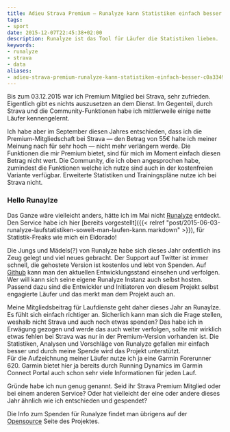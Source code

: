 ```yaml
---
title: Adieu Strava Premium — Runalyze kann Statistiken einfach besser
tags:
- sport
date: 2015-12-07T22:45:38+02:00
description: Runalyze ist das Tool für Läufer die Statistiken lieben.
keywords:
- runalyze
- strava
- data
aliases:
- adieu-strava-premium-runalyze-kann-statistiken-einfach-besser-c0a3349cdbfb
---
```


Bis zum 03.12.2015 war ich Premium Mitglied bei Strava, sehr zufrieden. Eigentlich gibt es nichts auszusetzen an dem Dienst. Im Gegenteil, durch Strava und die Community-Funktionen habe ich mittlerweile einige nette Läufer kennengelernt.

Ich habe aber im September diesen Jahres entschieden, dass ich die Premium-Mitgliedschaft bei Strava — den Betrag von 55€ halte ich meiner Meinung nach für sehr hoch — nicht mehr verlängern werde. Die Funktionen die mir Premium bietet, sind für mich im Moment einfach diesen Betrag nicht wert. Die Community, die ich oben angesprochen habe, zumindest die Funktionen welche ich nutze sind auch in der kostenfreien Variante verfügbar. Erweiterte Statistiken und Trainingspläne nutze ich bei Strava nicht.

### Hello Runaylze
Das Ganze wäre vielleicht anders, hätte ich im Mai nicht [Runalyze](http://blog.runalyze.com/) entdeckt. Den Service habe ich hier [bereits vorgestellt]({{< relref "post/2015-06-03-runalyze-laufstatistiken-soweit-man-laufen-kann.markdown" >}}), für Statistik-Freaks wie mich ein Eldorado!

Die Jungs und Mädels(?) von Runalyze habe sich dieses Jahr ordentlich ins Zeug gelegt und viel neues gebracht. Der Support auf Twitter ist immer schnell, die gehostete Version ist kostenlos und lebt von Spenden. Auf [Github](http://github.com/Runalyze/Runalyze) kann man den aktuellen Entwicklungsstand einsehen und verfolgen. Wer will kann sich seine eigene Runalyze Instanz auch selbst hosten.  
Passend dazu sind die Entwickler und Initiatoren von diesem Projekt selbst engagierte Läufer und das merkt man dem Projekt auch an.

Meine Mitgliedsbeitrag für Laufdienste geht daher dieses Jahr an Runaylze. Es fühlt sich einfach richtiger an. Sicherlich kann man sich die Frage stellen, weshalb nicht Strava und auch noch etwas spenden? Das habe ich in Erwägung gezogen und werde das auch weiter verfolgen, sollte mir wirklich etwas fehlen bei Strava was nur in der Premium-Version vorhanden ist. Die Statistiken, Analysen und Vorschläge von Runalyze gefallen mir einfach besser und durch meine Spende wird das Projekt unterstützt.  
Für die Aufzeichnung meiner Läufer nutze ich ja eine Garmin Forerunner 620. Garmin bietet hier ja bereits durch Running Dynamics im Garmin Connect Portal auch schon sehr viele Informationen für jeden Lauf.

Gründe habe ich nun genug genannt. Seid ihr Strava Premium Mitglied oder bei einem anderen Service? Oder hat vielleicht der eine oder andere dieses Jahr ähnlich wie ich entschieden und gespendet?

Die Info zum Spenden für Runalyze findet man übrigens auf der [Opensource](http://blog.runalyze.com/opensource/) Seite des Projektes.

